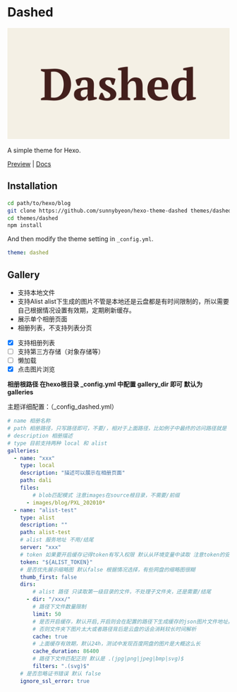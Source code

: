 # Dashed

![Dashed Logo](https://raw.githubusercontent.com/sunnybyeon/hexo-theme-dashed/blog/source/cover.svg)

A simple theme for Hexo.

[Preview](https://sunnybyeon.github.io/hexo-theme-dashed) | [Docs](https://sunnybyeon.github.io/hexo-theme-dashed/categories/Documentation)

## Installation

```bash
cd path/to/hexo/blog
git clone https://github.com/sunnybyeon/hexo-theme-dashed themes/dashed
cd themes/dashed
npm install
```

And then modify the theme setting in `_config.yml`.

```YAML _config.yml
theme: dashed
```

## Gallery

* 支持本地文件
* 支持Alist
  alist下生成的图片不管是本地还是云盘都是有时间限制的，所以需要自己根据情况设置有效期，定期刷新缓存。
* 展示单个相册页面
* 相册列表，不支持列表分页

- [x] 支持相册列表
- [ ] 支持第三方存储（对象存储等）
- [ ] 懒加载
- [x] 点击图片浏览

**相册根路径 在hexo根目录 _config.yml 中配置 gallery_dir 即可 默认为 galleries**

主题详细配置：（_config_dashed.yml）
```yaml
# name 相册名称
# path 相册路径，只写路径即可，不要/，相对于上面路径，比如例子中最终的访问路径就是 https://xxx.xx/galleries/dali/
# description 相册描述
# type 目前支持两种 local 和 alist
galleries:
  - name: "xxx"
    type: local
    description: "描述可以展示在相册页面"
    path: dali
    files:
        # blob匹配模式 注意images在source根目录，不需要/前缀
      - images/blog/PXL_202010*
  - name: "alist-test"
    type: alist
    description: ""
    path: alist-test
    # alist 服务地址 不用/结尾
    server: "xxx"
    # token 如果要开启缓存记得token有写入权限 默认从环境变量中读取 注意token的安全性
    token: "${ALIST_TOKEN}"
    # 是否优先展示缩略图 默认false 根据情况选择，有些网盘的缩略图很糊
    thumb_first: false
    dirs:
        # alist 路径 只读取第一级目录的文件，不处理子文件夹，还是需要/结尾
      - dir: "/xxx/"
        # 路径下文件数量限制
        limit: 50
        # 是否开启缓存，默认开启,开启则会在配置的路径下生成缓存的json图片文件地址。
        # 否则文件夹下图片太大或者路径背后是云盘的话会消耗较长时间解析
        cache: true
        # 上面缓存有效期，默认24h，测试中发现百度网盘的图片是大概这么长
        cache_duration: 86400
        # 路径下文件匹配正则 默认是 .(jpg|png|jpeg|bmp|svg)$
        filters: ".(svg)$"
    # 是否忽略证书错误 默认 false
    ignore_ssl_error: true
```
